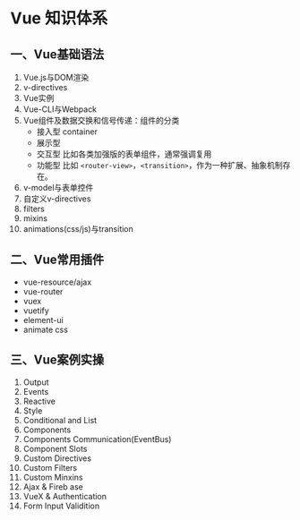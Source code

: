 # Vue 知识体系

## 一、Vue基础语法
1. Vue.js与DOM渲染
2. v-directives
3. Vue实例
4. Vue-CLI与Webpack
5. Vue组件及数据交换和信号传递：组件的分类
    - 接入型 container
    - 展示型
    - 交互型 比如各类加强版的表单组件，通常强调复用
    - 功能型 比如 `<router-view>`，`<transition>`，作为一种扩展、抽象机制存在。
7. v-model与表单控件
8. 自定义v-directives
9. filters
10. mixins
11. animations(css/js)与transition

## 二、Vue常用插件
- vue-resource/ajax
- vue-router
- vuex
- vuetify
- element-ui
- animate css

## 三、Vue案例实操
1. Output
2. Events
3. Reactive
4. Style
5. Conditional and List
6. Components
7. Components Communication(EventBus)
8. Component Slots
9. Custom Directives
10. Custom Filters
11. Custom Minxins
12. Ajax & Fireb ase
13. VueX & Authentication
14. Form Input Validition
